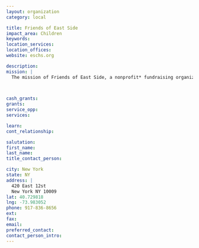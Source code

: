 ```yaml
---
layout: organization
category: local

title: Friends of East Side
impact_area: Children
keywords: 
location_services: 
location_offices: 
website: eschs.org

description: 
mission: |
  The mission of Friends of East Side, a nonprofit* fundraising organization, is to provide all students of East Side Community High School, a 6th-12th grade Title 1 public school, with experiences and access to technology, the arts, health and fitness and college and career readiness. Friends of East Side accomplishes this through financial support and in-kind donations

  

cash_grants: 
grants: 
service_opp: 
services: 

learn: 
cont_relationship: 

salutation: 
first_name: 
last_name: 
title_contact_person: 

city: New York
state: NY
address: |
  420 East 12st     
  New York NY 10009
lat: 40.729818
lng: -73.983052
phone: 917-836-8656
ext: 
fax: 
email: 
preferred_contact: 
contact_person_intro: 
---
```

